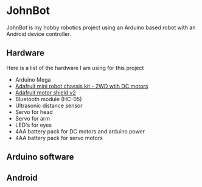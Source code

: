 # JohnBot
JohnBot is my hobby robotics project using an Arduino based robot with an
Android device controller.



## Hardware
Here is a list of the hardware I am using for this project
* Arduino Mega
* [Adafruit mini robot chassis kit - 2WD wtih DC motors](https://www.adafruit.com/products/3216)
* [Adafruit motor shield v2](https://learn.adafruit.com/adafruit-motor-shield-v2-for-arduino/overview)
* Bluetooth module (HC-05)
* Ultrasonic distance sensor
* Servo for head
* Servo for arm
* LED's for eyes
* 4AA battery pack for DC motors and arduino power
* 4AA battery pack for servo motors

## Arduino software

## Android